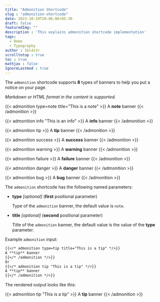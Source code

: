 ```yaml
---
title: "Admonition Shortcode"
slug : "admonition-shortcode"
date: 2023-10-20T20:06:06+05:30
draft: false
featuredImg: ""
description : 'This explains admonition shortcode implementation'
tags: 
  - Demo
  - Typography
author : 1bl4z3r
scrolltotop : true
toc : true
mathjax : false
IgnoreLastmod : true
---
```


The `admonition` shortcode supports **8** types of banners to help you put a notice on your page.

*Markdown or HTML format in the content is supported.*

{{< admonition type=note title="This is a note" >}}
A **note** banner
{{< /admonition >}}

{{< admonition info "This is an info" >}}
A **info** banner
{{< /admonition >}}

{{< admonition tip >}}
A **tip** banner
{{< /admonition >}}

{{< admonition success >}}
A **success** banner
{{< /admonition >}}

{{< admonition warning >}}
A **warning** banner
{{< /admonition >}}

{{< admonition failure >}}
A **failure** banner
{{< /admonition >}}

{{< admonition danger >}}
A **danger** banner
{{< /admonition >}}

{{< admonition bug >}}
A **bug** banner
{{< /admonition >}}

The `admonition` shortcode has the following named parameters:

* **type** *[optional]* (**first** positional parameter)

    Type of the `admonition` banner, the default value is `note`.

* **title** *[optional]* (**second** positional parameter)

    Title of the `admonition` banner, the default value is the value of the **type** parameter.

Example `admonition` input:

```markdown
{{</* admonition type=tip title="This is a tip" */>}}
A **tip** banner
{{</* /admonition */>}}
Or
{{</* admonition tip "This is a tip" */>}}
A **tip** banner
{{</* /admonition */>}}
```

The rendered output looks like this:

{{< admonition tip "This is a tip" >}}
A **tip** banner
{{< /admonition >}}